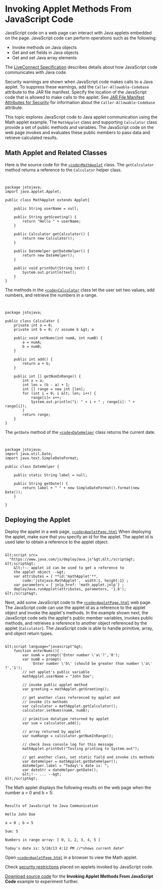 
# Invoking Applet Methods From JavaScript Code

JavaScript code on a web page can interact with Java applets embedded on the page. JavaScript code can perform operations such as the following:

- Invoke methods on Java objects
- Get and set fields in Java objects
- Get and set Java array elements

The 
[LiveConnect Specification](http://www.oracle.com/technetwork/java/javase/plugin2-142482.html#LIVECONNECT) describes details about how JavaScript code communicates with Java code.

Security warnings are shown when JavaScript code makes calls to a Java applet. To suppress these warnings, add the `Caller-Allowable-Codebase` attribute to the JAR file manifest. Specify the location of the JavaScript code that is allowed to make calls to the applet. See
[JAR File Manifest Attributes for Security](https://docs.oracle.com/javase/8/docs/technotes/guides/deploy/manifest.html) for information about the `Caller-Allowable-Codebase` attribute.

This topic explores JavaScript code to Java applet communication using the Math applet example. The `MathApplet` class and supporting `Calculator` class provide a set of public methods and variables. The JavaScript code on the web page invokes and evaluates these public members to pass data and retrieve calculated results.

## Math Applet and Related Classes

Here is the source code for the 
[`<code>MathApplet`</code>](examples/applet_InvokingAppletMethodsFromJavaScript/src/jstojava/MathApplet.java) class. The `getCalculator` method returns a reference to the `Calculator` helper class.

```

 
package jstojava;
import java.applet.Applet;

public class MathApplet extends Applet{

    public String userName = null;
         
    public String getGreeting() {
        return "Hello " + userName;
    }
    
    public Calculator getCalculator() {
        return new Calculator();
    } 
    
    public DateHelper getDateHelper() {
        return new DateHelper();
    }
    
    public void printOut(String text) {
        System.out.println(text);
    }
}

```

The methods in the 
[`<code>Calculator`</code>](examples/applet_InvokingAppletMethodsFromJavaScript/src/jstojava/Calculator.java) class let the user set two values, add numbers, and retrieve the numbers in a range.

```


package jstojava;

public class Calculator {
    private int a = 0;
    private int b = 0; // assume b &gt; a
    
    public void setNums(int numA, int numB) {
        a = numA;
        b = numB;
    }
    
    public int add() {
        return a + b;
    }
    
    public int [] getNumInRange() {    
        int x = a;
        int len = (b - a) + 1;
        int [] range = new int [len];
        for (int i = 0; i &lt; len; i++) {
            range[i]= x++;
            System.out.println("i: " + i + " ; range[i]: " + range[i]);
        }
        return range;
    }
}

```

The `getDate` method of the 
[`<code>DateHelper`</code>](examples/applet_InvokingAppletMethodsFromJavaScript/src/jstojava/DateHelper.java) class returns the current date.

```


package jstojava;
import java.util.Date;
import java.text.SimpleDateFormat;

public class DateHelper {
    
    public static String label = null;
        
    public String getDate() {
        return label + " " + new SimpleDateFormat().format(new Date());
    }

}

```

## Deploying the Applet

Deploy the applet in a web page, 
[`<code>AppletPage.html`</code>](examples/dist/applet_InvokingAppletMethodsFromJavaScript/AppletPage.html) When deploying the applet, make sure that you specify an id for the applet. The applet id is used later to obtain a reference to the applet object.

```

&lt;script src=
  "https://www.java.com/js/deployJava.js"&gt;&lt;/script&gt;
&lt;script&gt;
    &lt;!-- applet id can be used to get a reference to
    the applet object --&gt;
    var attributes = { **id:'mathApplet'**,
        code:'jstojava.MathApplet',  width:1, height:1} ;
    var parameters = { jnlp_href: 'math_applet.jnlp'} ;
    deployJava.runApplet(attributes, parameters, '1.6');
&lt;/script&gt;

```

Next, add some JavaScript code to the 
[`<code>AppletPage.html`</code>](examples/dist/applet_InvokingAppletMethodsFromJavaScript/AppletPage.html) web page. The JavaScript code can use the applet id as a reference to the applet object and invoke the applet's methods. In the example shown next, the JavaScript code sets the applet's public member variables, invokes public methods, and retrieves a reference to another object referenced by the applet (`Calculator`). The JavaScript code is able to handle primitive, array, and object return types.

```

&lt;script language="javascript"&gt;
    function enterNums(){
        var numA = prompt('Enter number \'a\'?','0');
        var numB = prompt(
            'Enter number \'b\' (should be greater than number \'a\' ?','1');
        // set applet's public variable
        mathApplet.userName = "John Doe";

        // invoke public applet method
        var greeting = mathApplet.getGreeting();

        // get another class referenced by applet and
        // invoke its methods
        var calculator = mathApplet.getCalculator();
        calculator.setNums(numA, numB);

        // primitive datatype returned by applet
        var sum = calculator.add();

        // array returned by applet
        var numRange = calculator.getNumInRange();

        // check Java console log for this message
        mathApplet.printOut("Testing printing to System.out");

        // get another class, set static field and invoke its methods
        var dateHelper = mathApplet.getDateHelper();
        dateHelper.label = "Today\'s date is: ";
        var dateStr = dateHelper.getDate();
        &lt;!-- ... --&gt;
&lt;/script&gt;

```

The Math applet displays the following results on the web page when the number a = 0 and b = 5:

```

Results of JavaScript to Java Communication

Hello John Doe

a = 0 ; b = 5

Sum: 5

Numbers in range array: [ 0, 1, 2, 3, 4, 5 ]

Today's date is: 5/28/13 4:12 PM //*shows current date*

```

Open 
[`<code>AppletPage.html`</code>](examples/dist/applet_InvokingAppletMethodsFromJavaScript/AppletPage.html) in a browser to view the Math applet.

Check 
[security restrictions](security.html#jsNote) placed on applets invoked by JavaScript code.


[Download source code](examplesIndex.html#InvokingAppletMethodsFromJavaScript) for the **Invoking Applet Methods From JavaScript Code** example to experiment further.
